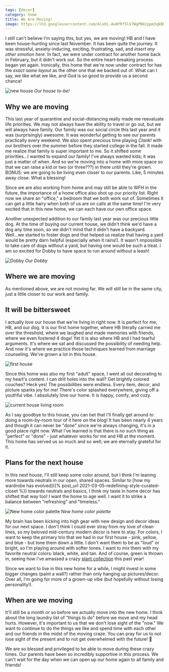 ```yaml
---
tags: [decor]
category: home
title: We Are Moving!
image: https://lh3.googleusercontent.com/AlxOi-AuNfRf5lX7WgPNkCppm3qkBFLEyZ_DvaOzeqpSsrPGCe7kTew_fZiDe3VFPXH47vqljJpe5cBhRFebBdvnn3BJsY7lsiNtTpdCYxlIjFHbr8yV4dQRuVbvje2dT8ikrm15dZ8sG8xzgRGhqLeCci4VcOIo16KEYPq3bueXTT0H1gysN8j-lZP7pPAXenxRQ2LgGRk6iGG1_ZK-knsgarb0rVMAl471qMl2xg_jXh2yQIDoOJ_VNFshTbYdhkzLnJ7rDAECrrhlvD_J5mRV-PGaNo_PmhTliYQ92Oa5PVU3rfwJW-RjXNvHuLf-qCt_3AjpBUhoJAWMK2NKezL2JsVHLGCrAXQZExMT-jJmPUMthq5NdaFa7wX1SQV1azRoqGOAXIRSSAmTleGzMaJuEJ-aczJH7sCa3YDqQY2LjIa7kKvO0fkv_3sTtfiogTlD-5-f7gKY_FAQohb4wjOoTlg-DMkBkZq1XCbxmfRvja7rrzh4tfK9rvnGhgMKut8FhGSevwOSASjo1V1dupHymanOXRgWH5Yf227KMIAdhTydCxTTWdnUD4YklCDd_rBowK9hkbeuogmpWwW7IOL_MESr1ON91uCT-BPbC5yHHTiBcDxQMR5AkOh7RfqY8jc_ilaAjfiqAj2RWDI5ZVFHZJ8XtNsSOsRDoNUeqVR1PzDezOYfFFQvmeeAFkF4o2X74GykOCpN3GVTcPrCS3BT2zhzb-4KlVRtsIkzz5t6dMJVLSUT38M5W-xgC-NbcoIA3Jv69Pi7h8hHi4A=w949-h633-no?authuser=0
---
```


I *still* can't believe I'm saying this, but yes, we are moving! HB and I have been house-hunting since last November. It has been quite the journey. It was stressful, anxiety-inducing, exciting, frustrating, sad, and *insert any other emotion here.* In fact, we were under contract for another home back in February, but it didn't work out. So the entire heart-breaking process began yet again. Ironically, this home that we're now under contract for has the *exact same layout* as the other one that we backed out of. What can I say, we like what we like, and God is so good to provide us a second chance!

![new house]({{page.image}})
*Our house to-be!*

## Why we are moving
This last year of quarantine and social-distancing really made me reevaluate life priorities. We may not always have the ability to travel or go out, but we will always have family. Our family was our social circle this last year and it was (surprisingly) awesome. It was wonderful getting to see our parents practically every weekend. We also spent precious time playing *Clank!* with our brothers over the summer before they started college in the fall. It made me realize that family is super important to me. So it shifted some priorities...I wanted to expand our family! I've always wanted kids; it was just a matter of when. And so we're moving into a home with more space so that we can raise a kid or two (or three???) in there until they're grown. BONUS: we are going to be living even closer to our parents. Like, 5 minutes away close. What a blessing!

Since we are also working from home and may still be able to WFH in the future, the importance of a home office also shot up our priority list. Right now we share an "office," a bedroom that we both work out of. Sometimes it can get a little hairy when both of us are on calls at the same time! I'm very excited that in this new home, we can each have our own office space.

Another unexpected addition to our family last year was our precious little dog. At the time of buying our current house, we didn't think we'd have a dog any time soon, so we didn't mind that it didn't have a backyard. Well...we started to foster dogs and that helped us realize that having a yard would be pretty darn helpful (especially when it rains!). It wasn't impossible to take care of dogs without a yard, but having one would be such a treat. I am so excited for Dobby to have space to run around without a leash!

![Dobby](https://lh3.googleusercontent.com/q3JCHctVKfowtVxEYTS0RufadDaXjRtvFYLAvFiXjFlBT1mQ-LxazQJbbG2jiPx5aI9b_KKrNqsLNOXZy9l1DNv6_f-TbRSuZGkve1Dsfxw-l5JQRty4EWVewMavbGGOfaq90UL5U5uDEDqnKqNYnXBY7Y_FaE0cr9TqiSMKSW7DA5gDHzqkrzBnFM6d3_CPCO4Pk-F_d3hbdWcBGtxNKXc7DonA_FeCg5n6EDuItdUgjHkt06EweD2wsLnWrTs9bbyIvl-xTJIXG8uVR-d5k6MnoyHz0CczdG0zhcMZFJKv-5I5n3uK9KVJHnGdbBR07pheJbXhvRoMtDu7oMmUqWhVSQ7-0thH7I6IcT3tNQGed7nX9tq2lP7LJn-kNPU-SJ_L37oPQ5eBQZ9bAGQWfhnTSzWQfVQkslA8tSHKPyH41h_YFr9jQ86zftMhFWMFK-cMYCR4p-XrFFXXSmsRMGozwr2oPUhQExBPTPxTBiA4-NMB306h7qW3ZVztvocbZoTXZLCFgMiX4ivY5P_NltxyWOQGUjbGVoyOci9J3IOTwA_shTlx-lskqH8eAfbRUzGsMcZSKzLDgG3wrp2lvs19Ij9yueUogWfwNJAf1JjbcuZpl2MH5e4YxAwSlGO5EYbhStgiXVhrdWHhXGGMQj3ahrnglFl5ezXKDpbimrfLB7D23RPOFYRP5guiHsx3TWRljb_FNMRetxqSeopBxCn42hraHJ_Te50ws72JnTg9UtcFAXgASfTdWKbyHjZaR9WnBBJ1Fkz5w7kwVTw=w738-h984-no?authuser=0)
*Our Dobby*

## Where we are moving
As mentioned above, we are not moving far. We will still be in the same city, just a little closer to our work and family.

## It will be bittersweet
I actually *love* our house that we're living in right now. It is perfect for me, HB, and our dog. It is our first home together, where HB literally carried me over the threshold, where we laughed and made memories with friends, where we even fostered 4 dogs! Yet it is also where HB and I had tearful arguments. It's where we sat and discussed the possibility of needing help. And now it's where we practice those techniques learned from marriage counseling. We've grown a lot in this house.

![first house](https://lh3.googleusercontent.com/I6gojzt1quBg-uvAJUd1zc8G5U_MW4ZTdLi0xRa2M972oalPt6sVPbKDKrVHlRRyg1clSydGRm-48YU2wJhaIiOK88Y6B9W5Ztz41N4vgGwaby6ojmzlLuEGA9IpJR8MuWL_ZzFH-8Ik08Z1Npsd_P0G3K1p7sdG0Nngzaq9I5ET6iHU8Q4Mj6picbeIWvsWXorDpoDBYjHql97B-xqif22XDbH9nxetuy-E5uV8lVP_EvCB1Nd17G48LVCHhP-4vRsa8XPbsje81g9libzAPwh0iUmLGsYnBat3WDeNbhHBC_j8PWMnRlms1NAGECcca4V3SWjsrl5sXuI_P8sqBFKGZPevuIIs1LzR6f83DbnWu1Gc62b8BwqrQqpEIRdGUzquk4D8_8bNm5IVUzuATYnDnCfhEF1aWB_lAZrXYwwQbGZMztdzpILRpTEcaCtzgJOfQEDkRCh6RIuMzsS9EPiY193LVTlMzzOyse4KnlqviVr3_5WkNQUMUEXLZqBXRZ2-8gRCqUD2vfPUqXy1bW2WbEeW-iUfg0C-WrFkG19CULVR37_vlzGOCiq4LBAV7IjOz8BxdMgHubp1Y3vQc7XMTmUK-P1Eo5Ukja4qe2kO2CKItUDG8Gfbu3dpXOe6NXV8ZQIi-gadmjYXv9tDAJRTYb0ykPi9T6rp_IT1-jB_GFr7Cj6lFCMmibKPJqa1vlDsNMBru_ncnMQUbuZEg5Ye2we26J3XURQDGbsCcbk87r3sCkG8Ay-NuwpIbmdkSC7ow_y2V2agyyjDKDw=w654-h981-no?authuser=0)

Since this home was also my first "adult" space, I went all out decorating to my heart's content. I can drill holes into the wall? Get brightly colored couches? Heck yes! The possibilities were endless. Every item, decor, and picture sparks joy for me! There's color splashed everywhere, giving off a youthful vibe. I absolutely love our home. It is happy, comfy, and cozy.

![current house living room](https://lh3.googleusercontent.com/PPS0ECi1DqqSjRMZ2bNnCMmFUtAoEtapVqId8U0Rb4TGKfOBMeIAPKYQ8ywNh13rlVjt07HHBxyr-4eJefa3usQYHwbyOG7pTlHX4qqQ6APtKoswDYsq11wLUHZe9_ZGt9Q-Wp8Usu3qcDu3G5opRre1MO7v5iYZ0XFCLO4qI1FBwHfEGAPgBorpgOu9iFYSb7HfD0ZOW4MPnoGuQY2TKDIQ5RDboNbpUsBXOoS7LVf3VSkvIC9B2DGjdAbj4PNv2VF037b0czWMO-4j5fQM69V7c72qTtBUalY9lNO71sqPQDfHopkd4leiqfhAm0DVmrKVCx0B2NS71-GoCC7pYYvgXuZbR8paaLqjbG3KPptEY1WIl1i7t7jbhv8Z94uNv-RBvfUHbDtCJJfv9oV_Umv279GHtQeKTHgqvvxpHxv2jtNwHszaIUp6ykNxd-DhQlzrDbeWhZYHTqlE5v0VDBwEaalEd_NmdOZeiXctsA1ovuWwCFtE_XxbmN5n5nCArcYqIMC3YNmRbd-2vugvP-J6fBno9bYlULKEneAiIJFnKrpUoF6gXwdT3gio-YLsGMgPtlJGt5Zxx5vdME6FlzMW8uFz0-styaVYaOJOFNFi1Nja47sq67ldc49gbDQFyQg-Y0tjhPuYHfAPbc7ppRIXFZOGnOoPeH8nckxkULmjIVF08MkRDgb4R22Ri46eUOWJz2IbfX4WYwhPeScX9MiEcR0ed3A0LCF-RDW9Qgq_fqiGuxMC34SRq_X9EVuJj8oL3RoGB5mORrd4vxk=w1440-h960-no?authuser=0)

As I say goodbye to this house, you can bet that I'll finally get around to doing a room-by-room tour of it here on the blog! It has been nearly 4 years and though it can never be "done" since we're always changing, it's in a good place right now. What I've learned is that there is no such thing as "perfect" or "done" - just whatever works for me and HB at the moment. This home has served us so much and so well; we are eternally grateful for it.

## Plans for the next house
In this next house, I'll still keep some color around, but I think I'm leaning more towards neutrals in our open, shared spaces. Similar to [how my wardrobe has evolved]({% post_url 2021-03-05-redefining-style-curated-closet %}) towards neutrals and basics, I think my taste in home decor has shifted that way too! I want the home to age well. I want it to strike a balance between "refreshing" and "timeless."

![New home color palette](https://i.imgur.com/LWyr1U8.png)
*New home color palette*

My brain has been kicking into high gear with new design and decor ideas for our next space. I don't think I could ever stray from my love of clean lines, so my beloved mid-century modern decor is here to stay. For colors, I want to keep the primary trio that we had in our first house - pink, yellow, and blue - but tone them down a little. I don't want them to be as "loud" or bright, so I'm playing around with softer tones. I want to mix them with my favorite neutral colors: black, white, and tan. And of course, green is thrown in, seeing how I've amassed a crazy [plant collection](https://www.instagram.com/play.with.dirt) this past year!

Since we want to live in this new home for a while, I might invest in some bigger changes (paint a wall?) rather than only hanging up pictures/decor. Over all, I'm going for more of a grown-up vibe (but hopefully without losing personality!).

## When are we moving
It'll still be a month or so before we actually move into the new home. I think about the long laundry list of "things to do" before we move and my head hurts. However, it's important to us that we don't lose sight of the "now." We want to continue to do the things we like and spend time with each other and our friends in the midst of the moving craze. You can pray for us to not lose sight of the present and to not get overwhelmed with the future! :pray:

We are so blessed and privileged to be able to move during these crazy times. Our parents have been so incredibly supportive in this process. We can't wait for the day when we can open up our home again to all family and friends!
